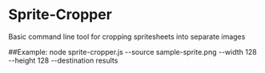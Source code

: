# Sprite-Cropper
Basic command line tool for cropping spritesheets into separate images

##Example:
node sprite-cropper.js --source sample-sprite.png --width 128 --height 128 --destination results